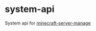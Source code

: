 # system-api
System api for [minecraft-server-manage](https://github.com/Argantiu/minecraft-server-manage)
